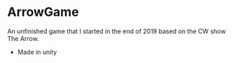 # ArrowGame
An unfinished game that I started in the end of 2019 based on the CW show The Arrow.
- Made in unity
